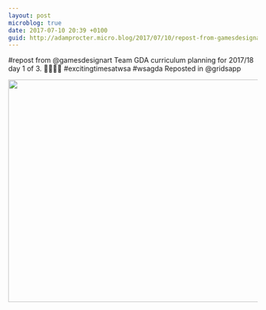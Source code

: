 ```yaml
---
layout: post
microblog: true
date: 2017-07-10 20:39 +0100
guid: http://adamprocter.micro.blog/2017/07/10/repost-from-gamesdesignart.html
---
```

#repost from @gamesdesignart 
Team GDA curriculum planning for 2017/18 day 1 of 3. 🤖😊🥇👾 #excitingtimesatwsa #wsagda
Reposted in @gridsapp

<img src="http://adamprocter.micro.blog/uploads/2017/c965d628dd.jpg" width="600" height="449" />
